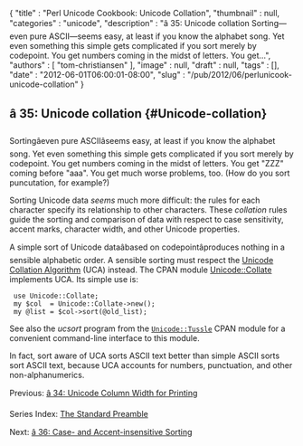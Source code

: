 {
   "title" : "Perl Unicode Cookbook: Unicode Collation",
   "thumbnail" : null,
   "categories" : "unicode",
   "description" : "â 35: Unicode collation Sorting&mdash;even pure ASCII&mdash;seems easy, at least if you know the alphabet song. Yet even something this simple gets complicated if you sort merely by codepoint. You get numbers coming in the midst of letters. You get...",
   "authors" : [
      "tom-christiansen"
   ],
   "image" : null,
   "draft" : null,
   "tags" : [],
   "date" : "2012-06-01T06:00:01-08:00",
   "slug" : "/pub/2012/06/perlunicook-unicode-collation"
}





â 35: Unicode collation {#Unicode-collation}
-----------------------

Sortingâeven pure ASCIIâseems easy, at least if you know the alphabet
song. Yet even something this simple gets complicated if you sort merely
by codepoint. You get numbers coming in the midst of letters. You get
"ZZZ" coming before "aaa". You get much worse problems, too. (How do you
sort puncutation, for example?)

Sorting Unicode data *seems* much more difficult: the rules for each
character specify its relationship to other characters. These
*collation* rules guide the sorting and comparison of data with respect
to case sensitivity, accent marks, character width, and other Unicode
properties.

A simple sort of Unicode dataâbased on codepointâproduces nothing in a
sensible alphabetic order. A sensible sorting must respect the [Unicode
Collation Algorithm](http://www.unicode.org/reports/tr10/) (UCA)
instead. The CPAN module
[Unicode::Collate](http://search.cpan.org/perldoc?Unicode::Collate)
implements UCA. Its simple use is:

     use Unicode::Collate;
     my $col  = Unicode::Collate->new();
     my @list = $col->sort(@old_list);

See also the *ucsort* program from the
[`Unicode::Tussle`](http://search.cpan.org/perldoc?Unicode::Tussle) CPAN
module for a convenient command-line interface to this module.

In fact, sort aware of UCA sorts ASCII text better than simple ASCII
sorts sort ASCII text, because UCA accounts for numbers, punctuation,
and other non-alphanumerics.

Previous: [â 34: Unicode Column Width for
Printing](/media/_pub_2012_06_perlunicook-unicode-collation/perlunicook-unicode-column-width-for-printing.html)

Series Index: [The Standard
Preamble](/media/_pub_2012_06_perlunicook-unicode-collation/perlunicook-standard-preamble.html)

Next: [â 36: Case- and Accent-insensitive
Sorting](/media/_pub_2012_06_perlunicook-unicode-collation/perlunicook-case--and-accent-insensitive-sorting.html)



